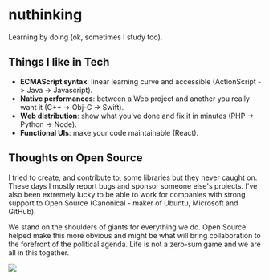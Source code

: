 # nuthinking
Learning by doing (ok, sometimes I study too).

## Things I like in Tech

* **ECMAScript syntax**: linear learning curve and accessible (ActionScript -> Java -> Javascript).
* **Native performances**: between a Web project and another you really want it (C++ -> Obj-C -> Swift).
* **Web distribution**: show what you've done and fix it in minutes (PHP -> Python -> Node).
* **Functional UIs**: make your code maintainable (React).

## Thoughts on Open Source

I tried to create, and contribute to, some libraries but they never caught on. These days I mostly report bugs and sponsor someone else's projects.
I've also been extremely lucky to be able to work for companies with strong support to Open Source (Canonical - maker of Ubuntu, Microsoft and GitHub).


We stand on the shoulders of giants for everything we do. Open Source helped make this more obvious and might be what will bring collaboration to the forefront of the political agenda. Life is not a zero-sum game and we are all in this together.

<img src="https://pbs.twimg.com/profile_banners/21177237/1566250339/1500x500" />

